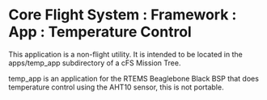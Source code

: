 # Core Flight System : Framework : App : Temperature Control

This application is a non-flight utility. It is intended to be located in the apps/temp_app subdirectory of a cFS Mission Tree.

temp_app is an application for the RTEMS Beaglebone Black BSP that does temperature control using the AHT10 sensor, this is not portable.
